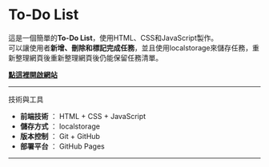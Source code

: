 # To-Do List

這是一個簡單的**To-Do List**，使用HTML、CSS和JavaScript製作。<br>
可以讓使用者**新增、刪除和標記完成任務**，並且使用localstorage來儲存任務，重新整理網頁後重新整理網頁後仍能保留任務清單。

**[點這裡開啟網站](https://1109lun.github.io/graduate0_practice1/)** 

---

技術與工具

- **前端技術** ： HTML + CSS + JavaScript
- **儲存方式** ： localstorage
- **版本控制** ： Git + GitHub
- **部署平台** ： GitHub Pages

---



